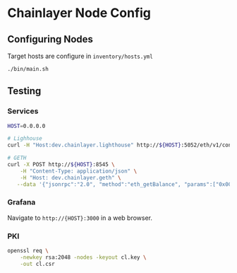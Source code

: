 # Chainlayer Node Config

## Configuring Nodes

Target hosts are configure in `inventory/hosts.yml`

```bash
./bin/main.sh
```

## Testing

### Services

```bash
HOST=0.0.0.0

# Lighhouse
curl -H "Host:dev.chainlayer.lighthouse" http://${HOST}:5052/eth/v1/config/spec

# GETH
curl -X POST http://${HOST}:8545 \
    -H "Content-Type: application/json" \
    -H "Host: dev.chainlayer.geth" \
   --data '{"jsonrpc":"2.0", "method":"eth_getBalance", "params":["0x0000000000000000000000000000000000000000","latest"], "id":1}'
```

### Grafana

Navigate to `http://{HOST}:3000` in a web browser.

### PKI

```bash
openssl req \
    -newkey rsa:2048 -nodes -keyout cl.key \
    -out cl.csr
```
